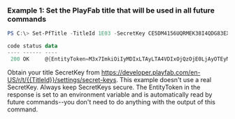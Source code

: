 ### Example 1: Set the PlayFab title that will be used in all future commands
```powershell
PS C:\> Set-PfTitle -TitleId 1E03 -SecretKey CE5DM4156UQRMEK38I4QDG83EXMEJCFT7JXFAU78K1HOQ5HOCY

code status data
---- ------ ----
 200 OK     @{EntityToken=M3x7ImkiOiIyMDIxLTAyLTA4VDIxOjQzOjE0LjAyOTEyMjBaIiwiaWRwIjoiVW5rbm93biIsImUiOiIyMDIxLTAyLTA5VDIxOjQzOjE0LjAyOTEyMjBaIiwiaCI6IjQ2RjJGRkNDOTFDRDdBQzciLCJzIjoiQmcyTEZRU3pEdmlhUX…
```

Obtain your title SecretKey from https://developer.playfab.com/en-US/r/t/{{TitleId}}/settings/secret-keys.
This example doesn't use a real SecretKey. Always keep SecretKeys secure.
The EntityToken in the response is set to an environment variable and is automatically read by future commands--you don't need to do anything with the output of this command.

